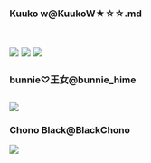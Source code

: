 ### Kuuko w@KuukoW★☆☆.md
![]()

![](https://pbs.twimg.com/media/EBNQCaTVAAEH1yX?format=jpg&name=4096x4096)
![](https://pbs.twimg.com/media/EBNQCaTUcAEcjx7?format=jpg&name=4096x4096)
![](https://pbs.twimg.com/media/EC5TnpOVUAAEGI2?format=jpg&name=4096x4096)
---
### bunnie♡王女@bunnie_hime
![](https://pbs.twimg.com/media/EC2mhkRUcAEkWf4?format=jpg&name=4096x4096)
---
### Chono Black@BlackChono
![](https://pbs.twimg.com/media/ECp2XruU4AYAQGp?format=jpg&name=4096x4096)
